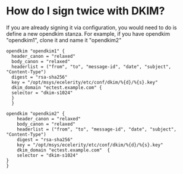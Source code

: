 # How do I sign twice with DKIM?

If you are already signing it via configuration, you would need to do is define a new opendkim stanza. For example, if you have opendkim "opendkim1", clone it and name it "opendkim2"

    opendkim "opendkim1" {  
      header_canon = "relaxed"  
      body_canon = "relaxed"  
      headerlist = ("from", "to", "message-id", "date", "subject", "Content-Type")  
      digest = "rsa-sha256"  
      key = "/opt/msys/ecelerity/etc/conf/dkim/%{d}/%{s}.key"  
      dkim_domain "ectest.example.com" {  
      selector = "dkim-s1024"   
      }  
      }
    
    opendkim "opendkim2" {  
    	header_canon = "relaxed"  
    	body_canon = "relaxed"  
    	headerlist = ("from", "to", "message-id", "date", "subject", "Content-Type")  
    	digest = "rsa-sha256"  
    	key = "/opt/msys/ecelerity/etc/conf/dkim/%{d}/%{s}.key"  
    	dkim_domain "ectest.example.com"  {  
    	selector = "dkim-s1024"  
    }  
    }
